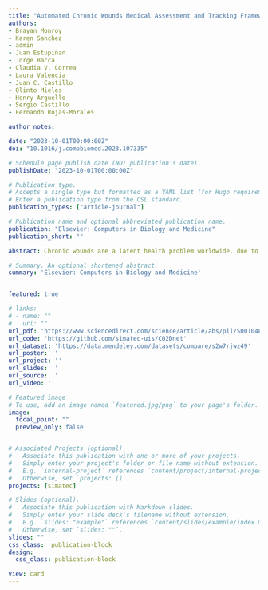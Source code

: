 ```yaml
---
title: "Automated Chronic Wounds Medical Assessment and Tracking Framework Based on Deep Learning"
authors:
- Brayan Monroy
- Karen Sanchez
- admin
- Juan Estupiñan
- Jorge Bacca
- Claudia V. Correa
- Laura Valencia
- Juan C. Castillo
- Olinto Mieles
- Henry Arguello
- Sergio Castillo
- Fernando Rojas-Morales

author_notes:

date: "2023-10-01T00:00:00Z"
doi: "10.1016/j.compbiomed.2023.107335"

# Schedule page publish date (NOT publication's date).
publishDate: "2023-10-01T00:00:00Z"

# Publication type.
# Accepts a single type but formatted as a YAML list (for Hugo requirements).
# Enter a publication type from the CSL standard.
publication_types: ["article-journal"]

# Publication name and optional abbreviated publication name.
publication: "Elsevier: Computers in Biology and Medicine"
publication_short: ""

abstract: Chronic wounds are a latent health problem worldwide, due to high incidence of diseases such as diabetes and Hansen. Typically, wound evolution is tracked by medical staff through visual inspection, which becomes problematic for patients in rural areas with poor transportation and medical infrastructure. Alternatively, the design of software platforms for medical imaging applications has been increasingly prioritized. This work presents a framework for chronic wound tracking based on deep learning, which works on RGB images captured with smartphones, avoiding bulky and complicated acquisition setups. The framework integrates mainstream algorithms for medical image processing, including wound detection, segmentation, as well as quantitative analysis of area and perimeter. Additionally, a new chronic wounds dataset from leprosy patients is provided to the scientific community. Conducted experiments demonstrate the validity and accuracy of the proposed framework, with up to 84.5% in precision.

# Summary. An optional shortened abstract.
summary: 'Elsevier: Computers in Biology and Medicine'


featured: true

# links:
# - name: ""
#   url: ""
url_pdf: 'https://www.sciencedirect.com/science/article/abs/pii/S0010482523008004'
url_code: 'https://github.com/simatec-uis/CO2Dnet'
url_dataset: 'https://data.mendeley.com/datasets/compare/s2w7rjwz49'
url_poster: ''
url_project: ''
url_slides: ''
url_source: ''
url_video: ''

# Featured image
# To use, add an image named `featured.jpg/png` to your page's folder. 
image:
  focal_point: ""
  preview_only: false


# Associated Projects (optional).
#   Associate this publication with one or more of your projects.
#   Simply enter your project's folder or file name without extension.
#   E.g. `internal-project` references `content/project/internal-project/index.md`.
#   Otherwise, set `projects: []`.
projects: [simatec]

# Slides (optional).
#   Associate this publication with Markdown slides.
#   Simply enter your slide deck's filename without extension.
#   E.g. `slides: "example"` references `content/slides/example/index.md`.
#   Otherwise, set `slides: ""`.
slides: ""
css_class:  publication-block
design: 
  css_class: publication-block

view: card
---
```



